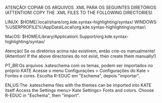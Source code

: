 ATENÇÃO! COPIAR OS ARQUIVOS .XML PARA OS SEGUINTES DIRETÓRIOS
(ATTENTION! COPY THE .XML FILES TO THE FOLLOWING DIRECTORIES)

LINUX: $HOME/.local/share/org.kde.syntax-highlighting/syntax/
WINDOWS: %USERPROFILE%\AppData\Local\org.kde.syntax-highlighting\syntax\

MacOS: $HOME/Library/Application\ Support/org.kde.syntax-highlighting/syntax/


Atenção! Se os diretórios acima não existirem, então crie-os manualmente!
(Attention! If the above directories do not exist, then create them manually!)


PT_BR:Os arquivos .kateschema com os temas, podem ser importados no próprio KATE
Acesse o menu Configurações > Configurações do Kate > Fontes e cores.
Escolha R-EDUC em "Eschema", depois "importar".

EN_US:The .kateschema files with the themes can be imported into KATE itself 
Access the Settings menu> Kate Settings> Fonts and colors. 
Choose R-EDUC in "Eschema", then "import".
